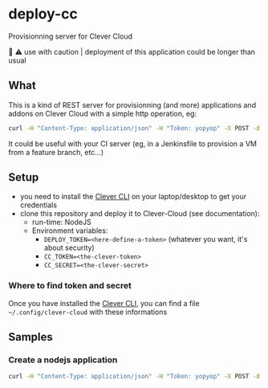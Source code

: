 # deploy-cc
Provisionning server for Clever Cloud

🚧 ⚠️ use with caution | deployment of this application could be longer than usual

## What

This is a kind of REST server for provisionning (and more) applications and addons on Clever Cloud with a simple http operation, eg:

```bash
curl -H "Content-Type: application/json" -H "Token: yopyop" -X POST -d '{"shell": "clever addon create redis-addon yoaddon -p s -o wey-yu  -y"}' http://deploy-cc.cleverapps.io/api/deploy
```

It could be useful with your CI server (eg, in a Jenkinsfile to provision a VM from a feature branch, etc...)

## Setup

- you need to install the [Clever CLI](https://github.com/CleverCloud/clever-tools) on your laptop/desktop to get your credentials
- clone this repository and deploy it to Clever-Cloud (see documentation):
  - run-time: NodeJS
  - Environment variables:
    - `DEPLOY_TOKEN=<here-define-a-token>` (whatever you want, it's about security)
    - `CC_TOKEN=<the-clever-token>`
    - `CC_SECRET=<the-clever-secret>`

### Where to find token and secret

Once you have installed the [Clever CLI](https://github.com/CleverCloud/clever-tools), you can find a file `~/.config/clever-cloud` with these informations


## Samples

### Create a nodejs application

```bash
curl -H "Content-Type: application/json" -H "Token: yopyop" -X POST -d '{"shell": "clever create -t node mykillerapp -o wey-yu -a mykillerapp"}' http://deploy-cc.cleverapps.io/api/deploy
```